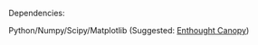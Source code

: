 Dependencies:

Python/Numpy/Scipy/Matplotlib (Suggested: [Enthought Canopy](https://store.enthought.com/downloads/)) 
